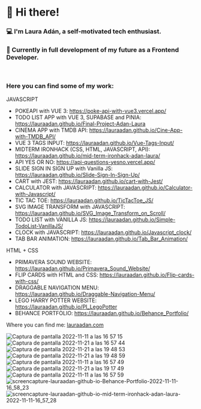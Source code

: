 <h1>👋 Hi there!</h1>
<h3>
💻  I'm Laura Adán, a self-motivated tech enthusiast.
</h3>
<h3>
🌱 Currently in full development of my future as a Frontend Developer.
</h3>
<br>
<h3> Here you can find some of my work: </h3>
<p>
  
  JAVASCRIPT 
 
  - POKEAPI with VUE 3: https://poke-api-with-vue3.vercel.app/
  - TODO LIST APP with VUE 3, SUPABASE and PINIA: https://lauraadan.github.io/Final-Project-Adan-Laura
  - CINEMA APP with TMDB API: https://lauraadan.github.io/Cine-App-with-TMDB_API/
  - VUE 3 TAGS INPUT: https://lauraadan.github.io/Vue-Tags-Input/
  - MIDTERM IRONHACK (CSS, HTML, JAVASCRIPT, API): https://lauraadan.github.io/mid-term-ironhack-adan-laura/
  - API YES OR NO: https://api-questions-yesno.vercel.app/
  - SLIDE SIGN IN SIGN UP with Vanilla JS: https://lauraadan.github.io/Slide-Sign-In-Sign-Up/
  - CART with JEST: https://lauraadan.github.io/cart-with-Jest/
  - CALCULATOR with JAVASCRIPT: https://lauraadan.github.io/Calculator-with-Javascript/
  - TIC TAC TOE: https://lauraadan.github.io/TicTacToe_JS/
  - SVG IMAGE TRANSFORM with JAVASCRIPT: https://lauraadan.github.io/SVG_Image_Transform_on_Scroll/
  - TODO LIST with VANILLA JS: https://lauraadan.github.io/Simple-TodoList-VanillaJS/
  - CLOCK with JAVASCRIPT: https://lauraadan.github.io/Javascript_clock/
  - TAB BAR ANIMATION: https://lauraadan.github.io/Tab_Bar_Animation/
  
  HTML + CSS
 
  - PRIMAVERA SOUND WEBSITE:  https://lauraadan.github.io/Primavera_Sound_Website/
  - FLIP CARDS with HTML and CSS: https://lauraadan.github.io/Flip-cards-with-css/
  - DRAGGABLE NAVIGATION MENU: https://lauraadan.github.io/Draggable-Navigation-Menu/
  - LEGO HARRY POTTER WEBSITE: https://lauraadan.github.io/PI_LegoPotter
  - BEHANCE PORTFOLIO: https://lauraadan.github.io/Behance_Portfolio/
</p>

<p>
Where you can find me: <a href="https://lauraadan.com">lauraadan.com</a>
</p>


![Captura de pantalla 2022-11-11 a las 16 57 15](https://user-images.githubusercontent.com/86961241/201380416-1e84c4ed-8544-433e-b710-ed33776d334c.png)
![Captura de pantalla 2022-11-21 a las 16 57 44](https://user-images.githubusercontent.com/86961241/203130300-881e068f-abd4-4140-b179-2ce17a4d043d.png)
![Captura de pantalla 2022-11-21 a las 19 48 53](https://user-images.githubusercontent.com/86961241/203136173-973c20f0-3211-4c0a-901b-7b8aecb089ca.png)
![Captura de pantalla 2022-11-21 a las 19 48 59](https://user-images.githubusercontent.com/86961241/203136179-c59367a8-e31b-424d-aa67-631136db2460.png)
![Captura de pantalla 2022-11-11 a las 16 57 49](https://user-images.githubusercontent.com/86961241/201380422-eff1d7f5-78cd-4039-acce-221897874163.png)
![Captura de pantalla 2022-11-21 a las 19 17 49](https://user-images.githubusercontent.com/86961241/203130427-9880d3b3-e1f1-43e5-ab29-78e9221b395d.png)
![Captura de pantalla 2022-11-11 a las 16 57 59](https://user-images.githubusercontent.com/86961241/201380426-f673f96f-d845-4084-bb54-b09394090849.png)
![screencapture-lauraadan-github-io-Behance-Portfolio-2022-11-11-16_58_23](https://user-images.githubusercontent.com/86961241/201380431-2e7dbff7-3846-4fd6-8343-36b72c04aa0a.png)
![screencapture-lauraadan-github-io-mid-term-ironhack-adan-laura-2022-11-11-16_57_28](https://user-images.githubusercontent.com/86961241/201380435-204fbc2b-8590-4b07-8e4f-7be5811a764c.png)
